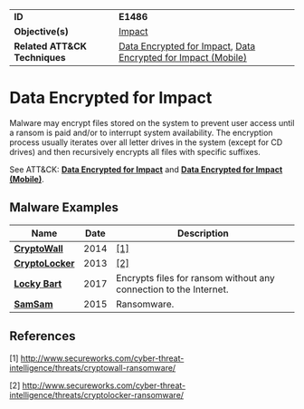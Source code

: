 |||
|---------|------------------------|
|**ID**|**E1486**|
|**Objective(s)**|[Impact](https://github.com/MBCProject/mbc-markdown/tree/master/impact)|
|**Related ATT&CK Techniques**|[Data Encrypted for Impact](https://attack.mitre.org/techniques/T1486/), [Data Encrypted for Impact (Mobile)](https://attack.mitre.org/techniques/T1471/)|


Data Encrypted for Impact 
=========================
Malware may encrypt files stored on the system to prevent user access until a ransom is paid and/or to interrupt system availability. The encryption process usually iterates over all letter drives in the system (except for CD drives) and then recursively encrypts all files with specific suffixes.

See ATT&CK: [**Data Encrypted for Impact**](https://attack.mitre.org/techniques/T1486/) and [**Data Encrypted for Impact (Mobile)**](https://attack.mitre.org/techniques/T1471/). 

Malware Examples
----------------
|Name|Date|Description|
|-----------------------------|-----------|-----------------------------|
|[**CryptoWall**](https://github.com/MBCProject/mbc-markdown/blob/master/xample-malware/cryptowall.md)| 2014 | [[1]](#1)| 
|[**CryptoLocker**](https://github.com/MBCProject/mbc-markdown/blob/master/xample-malware/cryptolocker.md)| 2013| [[2]](#2)| 
|[**Locky Bart**](https://github.com/MBCProject/mbc-markdown/blob/master/xample-malware/locky-bart.md)|2017|Encrypts files for ransom without any connection to the Internet.|
|[**SamSam**](https://github.com/MBCProject/mbc-markdown/blob/master/xample-malware/samsam.md)|2015|Ransomware.|

References
----------
<a name="1">[1]</a> http://www.secureworks.com/cyber-threat-intelligence/threats/cryptowall-ransomware/

<a name="2">[2]</a> http://www.secureworks.com/cyber-threat-intelligence/threats/cryptolocker-ransomware/


 
